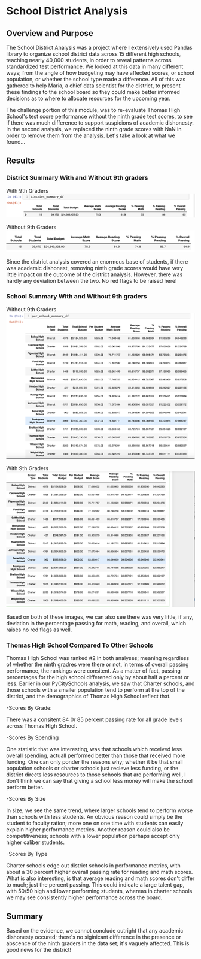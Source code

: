 # School District Analysis

## Overview and Purpose

The School District Analysis was a project where I extensively used Pandas library to 
organize school district data across 15 different high schools, teaching nearly 40,000 students,
in order to reveal patterns across standardized test performance. We looked at this data in many
different ways; from the angle of how budgeting may have affected scores, or school population,
or whether the school type made a difference. All of this was gathered to help Maria, a chief data 
scientist for the district, to present these findings to the school board so they could make better informed
decisions as to where to allocate resources for the upcoming year. 

The challenge portion of this module, was to re-evaluate Thomas High School's test score performance without the ninth grade
test scores, to see if there was much difference to support suspicions of academic dishonesty. In the second analysis, we 
replaced the ninth grade scores with NaN in order to remove them from the analysis.
Let's take a look at what we found...

## Results

### District Summary With and Without 9th graders

With 9th Graders
![district_summary](https://github.com/lindsera1/School_District_Analysis/blob/master/Resources/district_summary.png)

Without 9th Graders
![district_summary_minus9th](https://github.com/lindsera1/School_District_Analysis/blob/master/Resources/updated_district_without_ninth.png)

Since the district analysis covered an enormous base of students, if there was academic dishonest, removing ninth grade scores would have very
little impact on the outcome of the district analysis. However, there was hardly any deviation between the two. No red flags to be raised here!

### School Summary With and Without 9th graders


Without 9th Graders
![per_school_summary_minus9th](https://github.com/lindsera1/School_District_Analysis/blob/master/Resources/per_school_summary_minus9th.png)

With 9th Graders
![per_school_summary](https://github.com/lindsera1/School_District_Analysis/blob/master/Resources/per_school_summary.png)

Based on both of these images, we can also see there was very little, if any, deviation in the percentage passing for math, reading, and overall, which raises no red flags as well. 



### Thomas High School Compared To Other Schools

Thomas High School was ranked #2 in both analyses; meaning regardless of whether the ninth gradres were there or not,
in terms of overall passing performance, the rankings were consitent. As a matter of fact, passing percentages for the high school
differened only by about half a percent or less. Earlier in our PyCitySchools analysis, we saw that Charter schools, and those schools
with a smaller population tend to perform at the top of the district, and the demographics of Thomas High School reflect that.

-Scores By Grade: 

  There was a consitent 84 0r 85 percent passing rate for all grade levels across Thomas High School.

-Scores By Spending

  One statistic that was interesting, was that schools which received less overall spending, actuall performed better than those
  that received more funding. One can only ponder the reasons why; whether it be that small population schools or charter schools
  just recieve less funding, or the district directs less resources to those schools that are performing well, I don't think we can say that 
  giving a school less money will make the school perform better.

-Scores By Size

  In size, we see the same trend, where larger schools tend to perform worse than schools with less students. An obvious reason could simply
  be the student to faculty ration; more one on one time with students can easily explain higher performance metrics. Another reason could
  also be competitiveness; schools with a lower population perhaps accept only higher caliber students. 

-Scores By Type

  Charter schools edge out district schools in performance metrics, with about a 30 percent higher overall passing rate for reading and math
  scores. What is also interesting, is that average reading and math scores don't differ to much; just the percent passing. This could indicate
  a large talent gap, with 50/50 high and lower performing students, whereas in charter schools we may see consistently higher performance
  across the board. 
  
 ## Summary
 
  Based on the evidence, we cannot conclude outright that any academic dishonesty occured; there's no siginicant difference in the presence
  or abscence of the ninth graders in the data set; it's vaguely affected. This is good news for the district!

